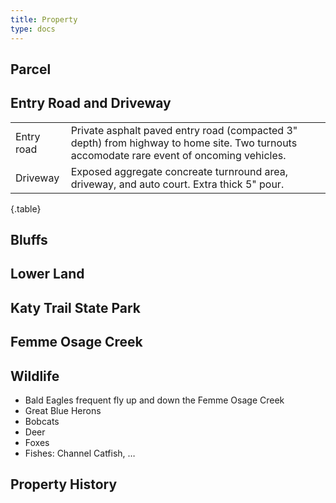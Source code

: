 ```yaml
---
title: Property
type: docs
---
```


## Parcel


## Entry Road and Driveway

| | |
|-|-|
|Entry road|Private asphalt paved entry road (compacted 3" depth) from highway to home site. Two turnouts accomodate rare event of oncoming vehicles.|
|Driveway|Exposed aggregate concreate turnround area, driveway, and auto court. Extra thick 5" pour.|
{.table}

## Bluffs

## Lower Land

## Katy Trail State Park

## Femme Osage Creek

## Wildlife

* Bald Eagles frequent fly up and down the Femme Osage Creek
* Great Blue Herons
* Bobcats
* Deer
* Foxes
* Fishes: Channel Catfish, …

## Property History
